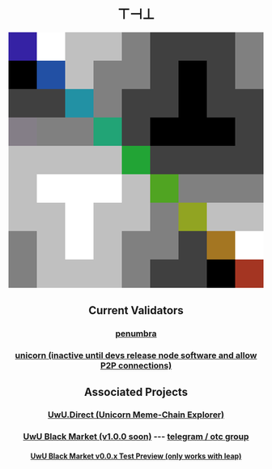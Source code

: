 <div align="center">
  
# ⊤⊣⊥

![22a435](../22a435.png)

## Current Validators
### [penumbra](https://penumbra.today/validator/penumbravalid1qttzflwwf76qsredmcmqdny3z2v35a3kklrzram6l7x9l69v7szslkuzy0)
### [unicorn (inactive until devs release node software and allow P2P connections)](https://uwu.direct/Unicorn/staking/unicornvaloper1eqzs3d344pewqf9um08266h9dk2ntkcxc0n5ga)

## Associated Projects
### [UwU.Direct (Unicorn Meme-Chain Explorer)](https://uwu.direct/)
### [UwU Black Market (v1.0.0 soon)](https://uwublk.market) --- <a href=http://t.me/unicorn_black_market>telegram / otc group</a>
#### [UwU Black Market v0.0.x Test Preview (only works with leap)](https://uwublkmktalphatestpreviewhos.uwu-direct.pages.dev/)
